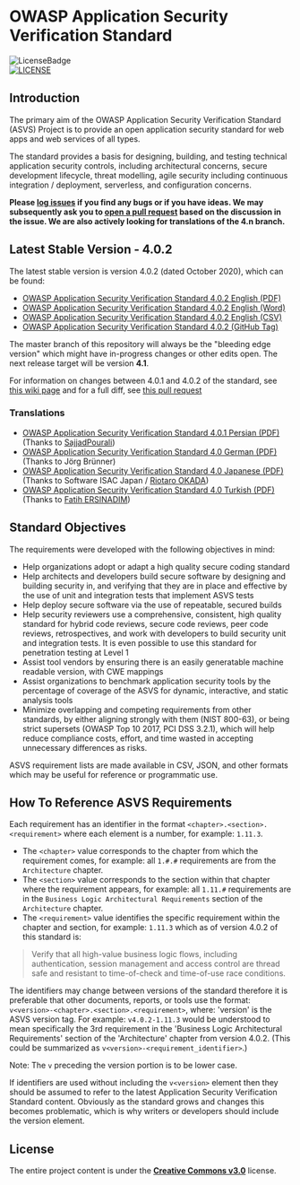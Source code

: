 # OWASP Application Security Verification Standard
![LicenseBadge](https://img.shields.io/badge/license-C_C-blue.svg)
 </br>[![LICENSE](https://i.creativecommons.org/l/by-sa/3.0/88x31.png)](http://creativecommons.org/licenses/by-sa/3.0/) 
## Introduction

The primary aim of the OWASP Application Security Verification Standard (ASVS) Project is to provide an open application security standard for web apps and web services of all types.

The standard provides a basis for designing, building, and testing technical application security controls, including architectural concerns, secure development lifecycle, threat modelling, agile security including continuous integration / deployment, serverless, and configuration concerns.

**Please [log issues](https://github.com/OWASP/ASVS/issues) if you find any bugs or if you have ideas. We may subsequently ask you to [open a pull request](https://github.com/OWASP/ASVS/pulls) based on the discussion in the issue. We are also actively looking for translations of the 4.n branch.**

## Latest Stable Version - 4.0.2

The latest stable version is version 4.0.2 (dated October 2020), which can be found:
* [OWASP Application Security Verification Standard 4.0.2 English (PDF)](https://github.com/OWASP/ASVS/raw/v4.0.2/4.0/OWASP%20Application%20Security%20Verification%20Standard%204.0.2-en.pdf)
* [OWASP Application Security Verification Standard 4.0.2 English (Word)](https://github.com/OWASP/ASVS/raw/v4.0.2/4.0/docs_en/OWASP%20Application%20Security%20Verification%20Standard%204.0.2-en.docx)
* [OWASP Application Security Verification Standard 4.0.2 English (CSV)](https://github.com/OWASP/ASVS/raw/v4.0.2/4.0/docs_en/OWASP%20Application%20Security%20Verification%20Standard%204.0.2-en.csv)
* [OWASP Application Security Verification Standard 4.0.2 (GitHub Tag)](https://github.com/OWASP/ASVS/tree/v4.0.2)

The master branch of this repository will always be the "bleeding edge version" which might have in-progress changes or other edits open. The next release target will be version **4.1**.

For information on changes between 4.0.1 and 4.0.2 of the standard, see [this wiki page](https://github.com/OWASP/ASVS/wiki/What-is-new-in-version-4.0.2) and for a full diff, see [this pull request](https://github.com/OWASP/ASVS/pull/780/files?file-filters%5B%5D=.md&file-filters%5B%5D=.py&file-filters%5B%5D=.sh&file-filters%5B%5D=.yml&file-filters%5B%5D=No+extension)

### Translations

* [OWASP Application Security Verification Standard 4.0.1 Persian (PDF)](4.0/OWASP%20Application%20Security%20Verification%20Standard%204.0-fa.pdf) (Thanks to [SajjadPourali](https://github.com/SajjadPourali))
* [OWASP Application Security Verification Standard 4.0 German (PDF)](4.0/OWASP%20Application%20Security%20Verification%20Standard%204.0-DE.pdf) (Thanks to Jörg Brünner) 
* [OWASP Application Security Verification Standard 4.0 Japanese (PDF)](4.0/OWASP-Application-Security-Verification-Standard-4.0-ja.pdf) (Thanks to Software ISAC Japan / [Riotaro OKADA](https://github.com/okdt))
* [OWASP Application Security Verification Standard 4.0 Turkish (PDF)](4.0/OWASP%20Application%20Security%20Verification%20Standard%204.0-tr.pdf) (Thanks to [Fatih ERSINADIM](https://github.com/fatihersinadim)) 

## Standard Objectives

The requirements were developed with the following objectives in mind:

* Help organizations adopt or adapt a high quality secure coding standard
* Help architects and developers build secure software by designing and building security in, and verifying that they are in place and effective by the use of unit and integration tests that implement ASVS tests
* Help deploy secure software via the use of repeatable, secured builds
* Help security reviewers use a comprehensive, consistent, high quality standard for hybrid code reviews, secure code reviews, peer code reviews, retrospectives, and work with developers to build security unit and integration tests. It is even possible to use this standard for penetration testing at Level 1
* Assist tool vendors by ensuring there is an easily generatable machine readable version, with CWE mappings
* Assist organizations to benchmark application security tools by the percentage of coverage of the ASVS for dynamic, interactive, and static analysis tools
* Minimize overlapping and competing requirements from other standards, by either aligning strongly with them (NIST 800-63), or being strict supersets (OWASP Top 10 2017, PCI DSS 3.2.1), which will help reduce compliance costs, effort, and time wasted in accepting unnecessary differences as risks.

ASVS requirement lists are made available in CSV, JSON, and other formats which may be useful for reference or programmatic use.

## How To Reference ASVS Requirements

Each requirement has an identifier in the format `<chapter>.<section>.<requirement>` where each element is a number, for example: `1.11.3`.
- The `<chapter>` value corresponds to the chapter from which the requirement comes, for example: all `1.#.#` requirements are from the `Architecture` chapter.
- The `<section>` value corresponds to the section within that chapter where the requirement appears, for example: all `1.11.#` requirements are in the `Business Logic Architectural Requirements` section of the `Architecture` chapter.
- The `<requirement>` value identifies the specific requirement within the chapter and section, for example: `1.11.3` which as of version 4.0.2 of this standard is:

> Verify that all high-value business logic flows, including authentication, session management and access control are thread safe and resistant to time-of-check and time-of-use race conditions.

The identifiers may change between versions of the standard therefore it is preferable that other documents, reports, or tools use the format: `v<version>-<chapter>.<section>.<requirement>`, where: 'version' is the ASVS version tag. For example: `v4.0.2-1.11.3` would be understood to mean specifically the 3rd requirement in the 'Business Logic Architectural Requirements' section of the 'Architecture' chapter from version 4.0.2. (This could be summarized as `v<version>-<requirement_identifier>`.)

Note: The `v` preceding the version portion is to be lower case.

If identifiers are used without including the `v<version>` element then they should be assumed to refer to the latest Application Security Verification Standard content. Obviously as the standard grows and changes this becomes problematic, which is why writers or developers should include the version element.

## License

The entire project content is under the **[Creative Commons v3.0](https://creativecommons.org/licenses/by-sa/3.0/)** license.
